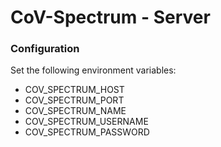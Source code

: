 # CoV-Spectrum - Server


### Configuration

Set the following environment variables:

- COV_SPECTRUM_HOST
- COV_SPECTRUM_PORT
- COV_SPECTRUM_NAME
- COV_SPECTRUM_USERNAME
- COV_SPECTRUM_PASSWORD
